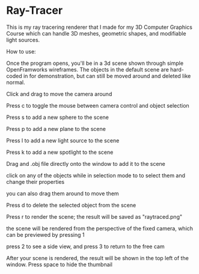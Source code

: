 # Ray-Tracer
This is my ray tracering renderer that I made for my 3D Computer Graphics Course which can handle 3D meshes, geometric shapes, and modifiable light sources.


How to use:

Once the program opens, you'll be in a 3d scene shown through simple OpenFramworks wireframes. The objects in the default scene are hard-coded in for demonstration, but can still be moved around and deleted like normal.

Click and drag to move the camera around

Press c to toggle the mouse between camera control and object selection

Press s to add a new sphere to the scene

Press p to add a new plane to the scene

Press l to add a new light source to the scene

Press k to add a new spotlight to the scene

Drag and .obj file directly onto the window to add it to the scene

  click on any of the objects while in selection mode to to select them and change their properties

  you can also drag them around to move them

Press d to delete the selected object from the scene

Press r to render the scene; the result will be saved as "raytraced.png"

  the scene will be rendered from the perspective of the fixed camera, which can be previewed by pressing 1

  press 2 to see a side view, and press 3 to return to the free cam

After your scene is rendered, the result will be shown in the top left of the window. Press space to hide the thumbnail
